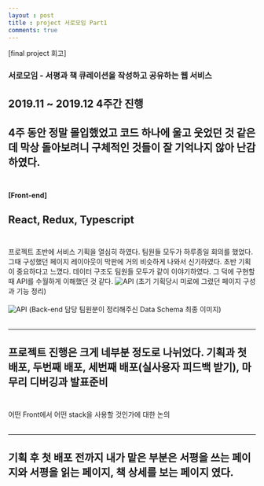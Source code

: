 ```yaml
---
layout : post
title : project 서로모임 Part1
comments: true
---
```

[final project 회고]
### 서로모임 - 서평과 책 큐레이션을 작성하고 공유하는 웹 서비스
2019.11 ~ 2019.12 4주간 진행
<br/>
---
4주 동안 정말 몰입했었고 코드 하나에 울고 웃었던 것 같은데 막상 돌아보려니 구체적인 것들이 잘 기억나지 않아 난감하였다.
<br/>
<br/>
---
#### [Front-end]
React, Redux, Typescript
<br/>
<br/>
---
프로젝트 초반에 서비스 기획을 열심히 하였다. 팀원들 모두가 하루종일 회의를 했었다. 그때 구성했던 페이지 레이아웃이 막판에 거의 비슷하게 나와서 신기하였다. 초반 기획이 중요하다고 느꼈다. 데이터 구조도 팀원들 모두가 같이 이야기하였다. 그 덕에 구현할때 API를 수월하게 이해했던 것 같다.
![API](<http://ginsum.github.io/images/2019-12-11-20-26.png>)
(초기 기획당시 미로에 그렸던 페이지 구성과 기능 정리)
<br/>
<br/>
![API](<http://ginsum.github.io/images/2019-12-11-20-28.png>)
(Back-end 담당 팀원분이 정리해주신 Data Schema 최종 이미지)
<br/>
<br/>

---
프로젝트 진행은 크게 네부분 정도로 나뉘었다. 기획과 첫 배포, 두번째 배포, 세번째 배포(실사용자 피드백 받기), 마무리 디버깅과 발표준비 
<br/>
<br/>
---
어떤 Front에서 어떤 stack을 사용할 것인가에 대한 논의
<br/>
<br/>

---
기획 후 첫 배포 전까지 내가 맡은 부분은 서평을 쓰는 페이지와 서평을 읽는 페이지, 책 상세를 보는 페이지 였다.
<br/>
<br/>
---








